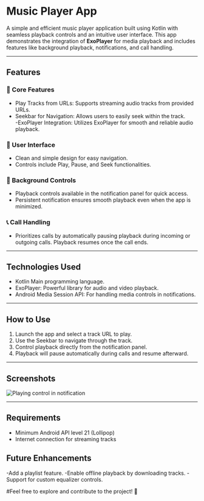 # Music Player App  

A simple and efficient music player application built using Kotlin with seamless playback controls and an intuitive user interface. This app demonstrates the integration of **ExoPlayer** for media playback and includes features like background playback, notifications, and call handling.

---

## Features  

### 🎵 Core Features
- Play Tracks from URLs: Supports streaming audio tracks from provided URLs.  
- Seekbar for Navigation: Allows users to easily seek within the track.  
-ExoPlayer Integration: Utilizes ExoPlayer for smooth and reliable audio playback.  

### 📱 User Interface 
- Clean and simple design for easy navigation.  
- Controls include Play, Pause, and Seek functionalities.  

### 🔔 Background Controls
- Playback controls available in the notification panel for quick access.  
- Persistent notification ensures smooth playback even when the app is minimized.  

### 📞 Call Handling
- Prioritizes calls by automatically pausing playback during incoming or outgoing calls. Playback resumes once the call ends.  

---

## Technologies Used  
- Kotlin Main programming language.  
- ExoPlayer: Powerful library for audio and video playback.  
- Android Media Session API: For handling media controls in notifications.  

---

## How to Use  
1. Launch the app and select a track URL to play.  
2. Use the Seekbar to navigate through the track.  
3. Control playback directly from the notification panel.  
4. Playback will pause automatically during calls and resume afterward.  

---

## Screenshots  

![Playing control in notification](https://github.com/user-attachments/assets/8af5d8cf-ec18-43e3-99bf-570e853e6497)


---

## Requirements  
- Minimum Android API level 21 (Lollipop)  
- Internet connection for streaming tracks  



## Future Enhancements  
-Add a playlist feature.
-Enable offline playback by downloading tracks.
-Support for custom equalizer controls.

#Feel free to explore and contribute to the project! 🚀
